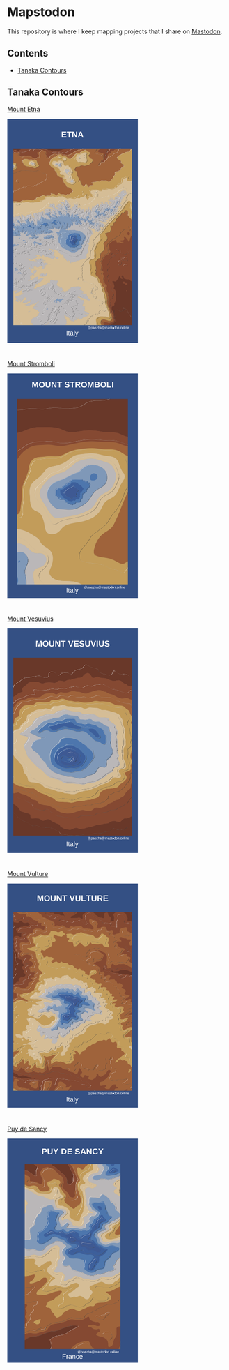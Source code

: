 
<!-- README.md is generated from README.Rmd. Please edit that file -->

# Mapstodon

<!-- badges: start -->
<!-- badges: end -->

This repository is where I keep mapping projects that I share on
[Mastodon](https://mastodon.online/@paezha).

## Contents

-   [Tanaka Contours](#tanaka-contours)

## Tanaka Contours

[Mount
Etna](https://github.com/paezha/Mapstodon/tree/master/tanaka-contours-etna)

<img src="tanaka-contours-etna/etna-tanaka-contours.png" align="center" width=300 />

# 

[Mount
Stromboli](https://github.com/paezha/Mapstodon/tree/master/tanaka-contours-stromboli)

<img src="tanaka-contours-stromboli/stromboli-tanaka-contours.png" align="center" width=300 />

# 

[Mount
Vesuvius](https://github.com/paezha/Mapstodon/tree/master/tanaka-contours-vesuvius)

<img src="tanaka-contours-vesuvius/vesuvius-tanaka-contours.png" align="center" width=300 />

# 

[Mount
Vulture](https://github.com/paezha/Mapstodon/tree/master/tanaka-contours-vulture)

<img src="tanaka-contours-vulture/vulture-tanaka-contours.png" align="center" width=300 />

# 

[Puy de
Sancy](https://github.com/paezha/Mapstodon/tree/master/tanaka-contours-puy-de-sancy)

<img src="tanaka-contours-puy-de-sancy/sancy-tanaka-contours.png" align="center" width=300 />
